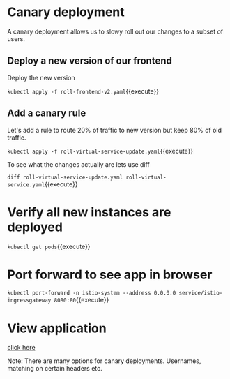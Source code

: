 # Canary deployment

A canary deployment allows us to slowy roll out our changes to a subset of users.

## Deploy a new version of our frontend

Deploy the new version

`kubectl apply -f roll-frontend-v2.yaml`{{execute}}

## Add a canary rule

Let's add a rule to route 20% of traffic to new version but keep 80% of old traffic.

`kubectl apply -f roll-virtual-service-update.yaml`{{execute}}

To see what the changes actually are lets use diff

`diff roll-virtual-service-update.yaml roll-virtual-service.yaml`{{execute}}

# Verify all new instances are deployed

`kubectl get pods`{{execute}}

# Port forward to see app in browser

`kubectl port-forward -n istio-system --address 0.0.0.0 service/istio-ingressgateway 8080:80`{{execute}}

# View application
[click here]({{TRAFFIC_HOST1_8080}})

Note: There are many options for canary deployments. Usernames, matching on certain headers etc.
